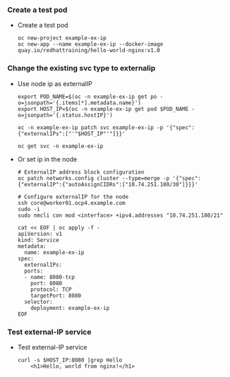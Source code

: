 ### Create a test pod
* Create a test pod
  ```
  oc new-project example-ex-ip
  oc new-app --name example-ex-ip --docker-image quay.io/redhattraining/hello-world-nginx:v1.0
  ```

### Change the existing svc type to externalip
* Use node ip as externalIP  
  ```
  export POD_NAME=$(oc -n example-ex-ip get po -o=jsonpath='{.items[*].metadata.name}')
  export HOST_IP=$(oc -n example-ex-ip get pod $POD_NAME -o=jsonpath='{.status.hostIP}')

  oc -n example-ex-ip patch svc example-ex-ip -p '{"spec":{"externalIPs":["'"$HOST_IP"'"]}}'

  oc get svc -n example-ex-ip
  ```

* Or set ip in the node
  ```
  # ExternalIP address block configuration
  oc patch networks.config cluster --type=merge -p '{"spec":{"externalIP":{"autoAssignCIDRs":["10.74.251.180/30"]}}}'

  # Configure externalIP for the node
  ssh core@worker01.ocp4.example.com
  sudo -i
  sudo nmcli con mod <interface> +ipv4.addresses "10.74.251.180/21"

  cat << EOF | oc apply -f -
  apiVersion: v1
  kind: Service
  metadata:
    name: example-ex-ip
  spec:
    externalIPs:
    ports:
    - name: 8080-tcp
      port: 8080
      protocol: TCP
      targetPort: 8080
    selector:
      deployment: example-ex-ip
  EOF
  ```

### Test external-IP service
* Test external-IP service
  ```
  curl -s $HOST_IP:8080 |grep Hello
      <h1>Hello, world from nginx!</h1>
  ```
